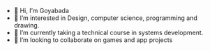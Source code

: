- 👋 Hi, I’m Goyabada
- 👀 I’m interested in Design, computer science, programming and drawing.
- 🌱 I’m currently taking a technical course in systems development.
- 💞️ I’m looking to collaborate on games and app projects

<!---
Goyabadda/Goyabadda is a ✨ special ✨ repository because its `README.md` (this file) appears on your GitHub profile.
You can click the Preview link to take a look at your changes.
--->
